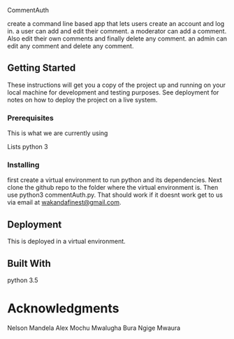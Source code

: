 CommentAuth

create a command line based app that lets users create an account and log in.
a user can add and edit their comment.
a moderator can add a comment. Also edit their own comments and finally delete any comment.
an admin can edit any comment and delete any comment. 

## Getting Started

These instructions will get you a copy of the project up and running on your local machine for development and testing purposes. See deployment for notes on how to deploy the project on a live system.

### Prerequisites

This is what we are currently using


Lists
python 3


### Installing
first create a virtual environment to run python and its dependencies. Next clone the github repo to the folder where the virtual environment is. Then use python3 commentAuth.py. That should work if it doesnt work get to us via email at wakandafinest@gmail.com. 

## Deployment
This is deployed in a virtual environment.

## Built With

python 3.5


# Acknowledgments
Nelson Mandela 
Alex Mochu
Mwalugha Bura
Ngige Mwaura
